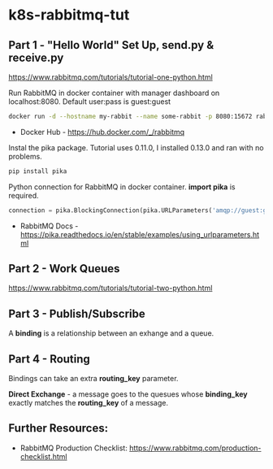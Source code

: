 # k8s-rabbitmq-tut


## Part 1 - "Hello World" Set Up, send.py & receive.py
https://www.rabbitmq.com/tutorials/tutorial-one-python.html

Run RabbitMQ in docker container with manager dashboard on localhost:8080.  Default user:pass is guest:guest
```bash
docker run -d --hostname my-rabbit --name some-rabbit -p 8080:15672 rabbitmq:3-management
```
* Docker Hub - https://hub.docker.com/_/rabbitmq

Instal the pika package.  Tutorial uses 0.11.0, I installed 0.13.0 and ran with no problems.
```bash
pip install pika
```

Python connection for RabbitMQ in docker container. **import pika** is required.
```python
connection = pika.BlockingConnection(pika.URLParameters('amqp://guest:guest@localhost:5672/%2F'))
```
* RabbitMQ Docs - https://pika.readthedocs.io/en/stable/examples/using_urlparameters.html

## Part 2 - Work Queues
https://www.rabbitmq.com/tutorials/tutorial-two-python.html

## Part 3 - Publish/Subscribe
A **binding** is a relationship between an exhange and a queue.

## Part 4 - Routing
Bindings can take an extra **routing_key** parameter. 

**Direct Exchange** - a message goes to the quesues whose **binding_key** exactly matches the **routing_key** of a message.


## Further Resources:
* RabbitMQ Production Checklist: https://www.rabbitmq.com/production-checklist.html
  